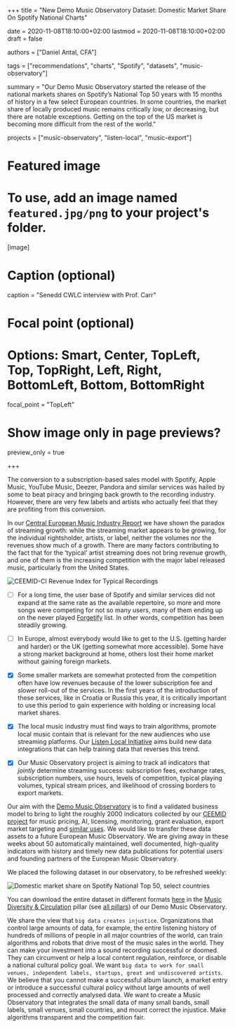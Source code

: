 +++
title = "New Demo Music Observatory Dataset: Domestic Market Share On Spotify National Charts"

date = 2020-11-08T18:10:00+02:00
lastmod = 2020-11-08T18:10:00+02:00
draft = false

authors = ["Daniel Antal, CFA"]

tags = ["recommendations", "charts", "Spotify", "datasets", "music-observatory"]

summary = "Our Demo Music Observatory started the release of the national markets shares on Spotify’s National Top 50 years with 15 months of history in a few select European countries. In some countries, the market share of locally produced music remains critically low, or decreasing, but there are notable exceptions.  Getting on the top of the US market is becoming more difficult from the rest of the world."

projects = ["music-observatory", "listen-local", "music-export"]

# Featured image
# To use, add an image named `featured.jpg/png` to your project's folder. 
[image]
  # Caption (optional)
  caption = "Senedd CWLC interview with Prof. Carr"

  # Focal point (optional)
  # Options: Smart, Center, TopLeft, Top, TopRight, Left, Right, BottomLeft, Bottom, BottomRight
  focal_point = "TopLeft"

  # Show image only in page previews?
  preview_only = true

+++


The conversion to a subscription-based sales model with Spotify, Apple Music, YouTube Music, Deezer, Pandora and similar services was hailed by some to beat piracy and bringing back growth to the recording industry.  However, there are very few labels and artists who actually feel that they are profiting from this conversion.

In our [Central European Music Industry Report](https://ceereport2020.ceemid.eu/market.html#recmarket) we have shown the paradox of streaming growth: while the streaming market appears to be growing, for the individual rightsholder, artists, or label, neither the volumes nor the revenues show much of a growth.  There are many factors contributing to the fact that for the ‘typical’ artist streaming does not bring revenue growth, and one of them is the increasing competition with the major label released music, particularly from the United States.

![CEEMID-CI Revenue Index for Typical Recordings](https://ceereport2020.ceemid.eu/CEE_Report_files/figure-html/medianvalue-1.png)

- [ ] For a long time, the user base of Spotify and similar services did not expand at the same rate as the available repertoire, so more and more songs were competing for not so many users, many of them ending up on the never played [Forgetify](https://dataandlyrics.com/post/2020-10-24-forgetify_pop_october/) list. In other words, competition has been steadily growing.

- [ ] In Europe, almost everybody would like to get to the U.S. (getting harder and harder) or the UK (getting somewhat more accessible).  Some have a strong market background at home, others lost their home market without gaining foreign markets. 

- [x] Some smaller markets are somewhat protected from the competition often have low revenues because of the lower subscription fee and slower roll-out of the services. In the first years of the introduction of these services, like in Croatia or Russia this year, it is critically important to use this period to gain experience with holding or increasing local market shares.

- [x] The local music industry must find ways to train algorithms, promote local music contain that is relevant for the new audiences who use streaming platforms.  Our [Listen Local Initiative](https://dataandlyrics.com/project/listen-local/) aims build new data integrations that can help training data that reverses this trend.

- [x] Our Music Observatory project is aiming to track all indicators that *jointly* determine streaming success: subscription fees, exchange rates, subscription numbers, use hours, levels of competition, typical playing volumes, typical stream prices, and likelihood of crossing borders to export markets.

Our aim with the [Demo Music Observatory](https://music.dataobservatory.eu/index.html) is to find a validated business model to bring to light the roughly 2000 indicators collected by our [CEEMID project](https://music.dataobservatory.eu/annex.html#ceemid-history) for music pricing, AI, licensing, monitoring, grant evaluation, export market targeting and [similar uses](https://music.dataobservatory.eu/innovation.html). We would like to transfer these data assets to a future  European Music Observatory. We are giving away in these weeks about 50 automatically maintained, well documented, high-quality indicators with history and timely new data publications for potential users and founding partners of the European Music Observatory.

We placed the following dataset in our observatory, to be refreshed weekly:

![Domestic market share on Spotify National Top 50, select countries](https://music.dataobservatory.eu/plots/spot_nat50_select.jpg)

You can download the entire dataset in different formats 
[here](https://music.dataobservatory.eu/music-diversity.html#domestic-market-share---spotify) in the [Music Diversity & Circulation](https://music.dataobservatory.eu/music-diversity.html) pillar (see [all pillars](https://music.dataobservatory.eu/index.html#pillars-of-the-demo-observatory)) of our Demo Music Observatory.

We share the view that `big data creates injustice`. Organizations that control large amounts of data, for example, the entire listening history of hundreds of millions of people in all major countries of the world, can train algorithms and robots that drive most of the music sales in the world. They can make your investment into a sound recording successful or doomed. They can circumvent or help a local content regulation, reinforce, or disable a national cultural policy goal. We want `big data to work for small venues, independent labels, startups, great and undiscovered artists`. We believe that you cannot make a successful album launch, a market entry or introduce a successful cultural policy without large amounts of well processed and correctly analysed data. We want to create a Music Observatory that integrates the small data of many small bands, small labels, small venues, small countries, and mount correct the injustice. Make algorithms transparent and the competition fair.